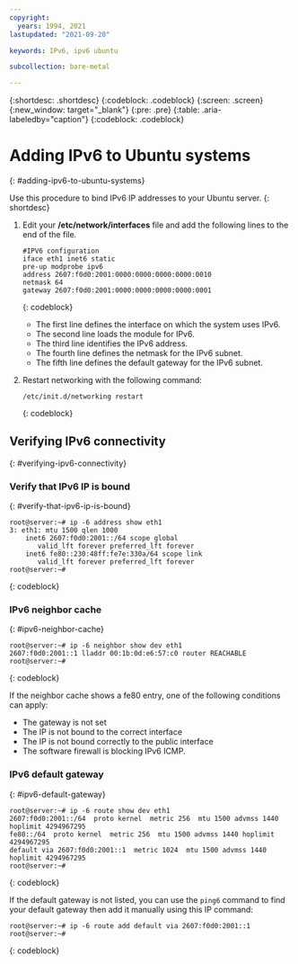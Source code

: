 ```yaml
---
copyright:
  years: 1994, 2021
lastupdated: "2021-09-20"

keywords: IPv6, ipv6 ubuntu

subcollection: bare-metal

---
```

{:shortdesc: .shortdesc}
{:codeblock: .codeblock}
{:screen: .screen}
{:new_window: target="_blank"}
{:pre: .pre}
{:table: .aria-labeledby="caption"}
{:codeblock: .codeblock}

# Adding IPv6 to Ubuntu systems
{: #adding-ipv6-to-ubuntu-systems}

Use this procedure to bind IPv6 IP addresses to your Ubuntu server.
{: shortdesc}

1. Edit your **/etc/network/interfaces** file and add the following lines to the end of the file.

   ```
   #IPV6 configuration
   iface eth1 inet6 static
   pre-up modprobe ipv6 
   address 2607:f0d0:2001:0000:0000:0000:0000:0010
   netmask 64
   gateway 2607:f0d0:2001:0000:0000:0000:0000:0001
   ```
   {: codeblock}
   
   - The first line defines the interface on which the system uses IPv6.
   - The second line loads the module for IPv6.
   - The third line identifies the IPv6 address.
   - The fourth line defines the netmask for the IPv6 subnet.
   - The fifth line defines the default gateway for the IPv6 subnet.

2. Restart networking with the following command:

   ```
   /etc/init.d/networking restart
   ```
   {: codeblock}

## Verifying IPv6 connectivity
{: #verifying-ipv6-connectivity}

### Verify that IPv6 IP is bound
{: #verify-that-ipv6-ip-is-bound}

   ```
   root@server:~# ip -6 address show eth1
   3: eth1: mtu 1500 qlen 1000
       inet6 2607:f0d0:2001::/64 scope global
          valid_lft forever preferred_lft forever
       inet6 fe80::230:48ff:fe7e:330a/64 scope link
          valid_lft forever preferred_lft forever
   root@server:~#
   ```
   {: codeblock}

### IPv6 neighbor cache
{: #ipv6-neighbor-cache}

   ```
   root@server:~# ip -6 neighbor show dev eth1
   2607:f0d0:2001::1 lladdr 00:1b:0d:e6:57:c0 router REACHABLE
   root@server:~#
   ```
   {: codeblock}

If the neighbor cache shows a fe80 entry, one of the following conditions can apply:
- The gateway is not set
- The IP is not bound to the correct interface
- The IP is not bound correctly to the public interface
- The software firewall is blocking IPv6 ICMP.

### IPv6 default gateway
{: #ipv6-default-gateway}

   ```
   root@server:~# ip -6 route show dev eth1
   2607:f0d0:2001::/64  proto kernel  metric 256  mtu 1500 advmss 1440 hoplimit 4294967295
   fe80::/64  proto kernel  metric 256  mtu 1500 advmss 1440 hoplimit 4294967295
   default via 2607:f0d0:2001::1  metric 1024  mtu 1500 advmss 1440 hoplimit 4294967295
   root@server:~#
   ```
   {: codeblock}

If the default gateway is not listed, you can use the `ping6` command to find your default gateway then add it manually using this IP command:

   ```
   root@server:~# ip -6 route add default via 2607:f0d0:2001::1
   root@server:~#
   ```
   {: codeblock}

